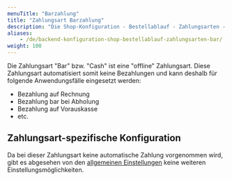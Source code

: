 ```yaml
---
menuTitle: "Barzahlung"
title: "Zahlungsart Barzahlung"
description: "Die Shop-Konfiguration - Bestellablauf - Zahlungsarten - Bar."
aliases:
    - /de/backend-konfiguration-shop-bestellablauf-zahlungsarten-bar/
weight: 100    
---
```



Die Zahlungsart "Bar" bzw. "Cash" ist eine "offline" Zahlungsart. Diese Zahlungsart automatisiert somit keine Bezahlungen 
und kann deshalb für folgende Anwendungsfälle eingesetzt werden:

* Bezahlung auf Rechnung
* Bezahlung bar bei Abholung
* Bezahlung auf Vorauskasse
* etc.


## Zahlungsart-spezifische Konfiguration

Da bei dieser Zahlungsart keine automatische Zahlung vorgenommen wird, gibt es abgesehen von den 
[allgemeinen Einstellungen](/de/backend-konfiguration-shop-bestellablauf-zahlungsarten/) keine weiteren Einstellungsmöglichkeiten.
